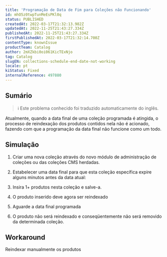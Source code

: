 ```yaml
---
title: 'Programação de Data de Fim para Coleções não Funcionando'
id: mhO5z0twpTunMeEsPKl0q
status: PUBLISHED
createdAt: 2022-03-17T21:32:13.982Z
updatedAt: 2022-11-25T21:43:27.334Z
publishedAt: 2022-11-25T21:43:27.334Z
firstPublishedAt: 2022-03-17T21:32:14.700Z
contentType: knownIssue
productTeam: Catalog
author: 2mXZkbi0oi061KicTExNjo
tag: Catalog
slugEN: collections-schedule-end-date-not-working
locale: pt
kiStatus: Fixed
internalReference: 497880
---
```


## Sumário

>ℹ️ Este problema conhecido foi traduzido automaticamente do inglês.


Atualmente, quando a data final de uma coleção programada é atingida, o processo de reindexação dos produtos contidos nela não é acionado, fazendo com que a programação da data final não funcione como um todo.



## Simulação





1) Criar uma nova coleção através do novo módulo de administração de coleções ou das coleções CMS herdadas.

2) Estabelecer uma data final para que esta coleção específica expire alguns minutos antes da data atual:

3) Insira 1+ produtos nesta coleção e salve-a.

4) O produto inserido deve agora ser reindexado

5) Aguarde a data final programada

6) O produto não será reindexado e conseqüentemente não será removido da determinada coleção.



## Workaround


Reindexar manualmente os produtos

